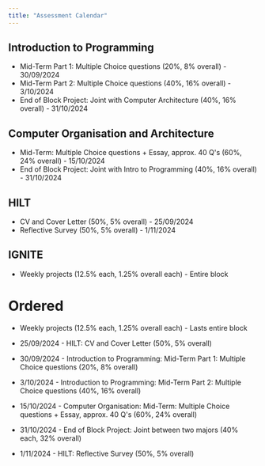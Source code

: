```yaml
---
title: "Assessment Calendar"
---
```


## Introduction to Programming
- Mid-Term Part 1: Multiple Choice questions (20%, 8% overall) - 30/09/2024 
- Mid-Term Part 2: Multiple Choice questions (40%, 16% overall) - 3/10/2024
- End of Block Project: Joint with Computer Architecture (40%, 16% overall) - 31/10/2024
## Computer Organisation and Architecture
- Mid-Term: Multiple Choice questions + Essay, approx. 40 Q's (60%, 24% overall) - 15/10/2024
- End of Block Project: Joint with Intro to Programming (40%, 16% overall) - 31/10/2024

## HILT
- CV and Cover Letter (50%, 5% overall) - 25/09/2024
- Reflective Survey (50%, 5% overall) - 1/11/2024

## IGNITE
- Weekly projects (12.5% each, 1.25% overall each) - Entire block


# Ordered
- Weekly projects (12.5% each, 1.25% overall each) - Lasts entire block

- 25/09/2024 - HILT: CV and Cover Letter (50%, 5% overall) 

- 30/09/2024 - Introduction to Programming: Mid-Term Part 1: Multiple Choice questions (20%, 8% overall) 

- 3/10/2024 - Introduction to Programming: Mid-Term Part 2: Multiple Choice questions (40%, 16% overall) 

- 15/10/2024 - Computer Organisation: Mid-Term: Multiple Choice questions + Essay, approx. 40 Q's (60%, 24% overall)

- 31/10/2024 - End of Block Project: Joint between two majors (40% each, 32% overall)

- 1/11/2024 - HILT: Reflective Survey (50%, 5% overall) 
